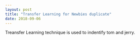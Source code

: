 ```yaml
---
layout: post
title: "Transfer Learning for Newbies duplicate"
date: 2018-09-06
---
```


Treansfer Learning technique is used to indentify tom and jerry.
